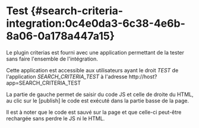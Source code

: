 # Test {#search-criteria-integration:0c4e0da3-6c38-4e6b-8a06-0a178a447a15}

Le plugin criterias est fourni avec une application permettant de la tester sans faire l'ensemble de l'intégration.

Cette application est accessible aux utilisateurs ayant le droit *TEST* de l'application *SEARCH_CRITERIA_TEST* à l'adresse http://host?app=SEARCH_CRITERIA_TEST

La partie de gauche permet de saisir du code JS et celle de droite du HTML, au clic sur le [publish] le code est exécuté dans la partie basse de la page.

Il est à noter que le code est sauvé sur la page et que celle-ci peut-être rechargée sans perdre le JS ni le HTML.
